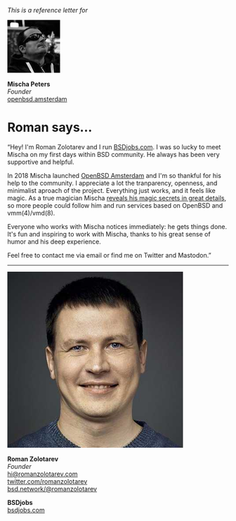 _This is a reference letter for_

<img src="/ref/mp.jpeg" class="avatar">

**Mischa Peters**<br>
_Founder_<br>
[openbsd.amsterdam](https://openbsd.amsterdam)

# Roman says...

<p class="quote">&#8220;Hey! I'm Roman Zolotarev and I run <a
href="https://www.bsdjobs.com">BSDjobs.com</a>.  I&nbsp;was so lucky
to meet Mischa on my first days within BSD community. He always has
been very supportive and helpful.</p> 

In 2018 Mischa launched <a href="https://openbsd.amsterdam">OpenBSD
Amsterdam</a> and I'm so thankful for his help to the community. I
appreciate a lot the tranparency, openness, and minimalist aproach
of the project. Everything just works, and it feels like magic.  As
a true magician Mischa [reveals his magic secrets in great
details](https://openbsd.amsterdam/setup.html), so more people could
follow him and run services based on OpenBSD and vmm(4)/vmd(8).

Everyone who works with Mischa notices immediately: he gets things
done. It's fun and inspiring to work with Mischa, thanks to his
great sense of humor and his deep experience.

Feel free to contact me via email or find me on Twitter and
Mastodon.&#8221;

---

<img src="/avatar.jpeg" class="avatar">

**Roman Zolotarev**<br>
_Founder_<br>
hi@romanzolotarev.com<br>
[twitter.com/romanzolotarev](https://twitter.com/romanzolotarev)<br>
[bsd.network/@romanzolotarev](https://bsd.network/@romanzolotarev)

**BSDjobs**<br>
[bsdjobs.com](https://www.bsdjobs.com/)<br>
